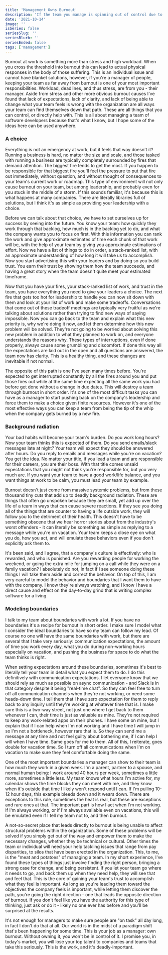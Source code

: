 ```yaml
---
title: 'Management Owns Burnout'
description: 'If the team you manage is spinning out of control due to burnout, it is your fault. What do we do now?'
date: '2021-10-14'
image: ''
isSeries: false
seriesSlug: ''
seriesBlurb: ''
seriesEnded: false
tags: ['management']
---
```


Burnout at work is something more than stress and high workload. When you cross the threshold into burnout this can lead to actual physical responses in the body of those suffering. This is an individual issue and cannot have blanket solutions, however, if you're a manager of people, keeping your team as far away from burnout is one of your most important responsibilities. Workload, deadlines, and thus stress, are from you - their manager. Aside from stress and other more obvious burnout causes I've found that lack of expectations, lack of clarity, and lack of being able to change what your team feels is wrong with the organization are all ways your team can find themselves down that path. These are all things that you can control, or directly help with. This is all about managing a team of software developers because that's what I know, but I hope some of the ideas here can be used anywhere.

### A choice

Everything is not an emergency at work, but it feels that way doesn't it? Running a business is hard, no matter the size and scale, and those tasked with running a business are typically completely surrounded by fires that demand attention. The biggest fire tends to get the most. If you happen to be responsible for that biggest fire you'll feel the pressure to put that fire out immediately, without question, and without thought of consequences to your team's current work or roadmap. This type of environment will not only cause burnout on your team, but among leadership, and probably even for you stuck in the middle of a storm. If this sounds familiar, it's because this is what happens at many companies. There are literally libraries full of solutions, but I think it's as simple as providing your leadership with a choice.

Before we can talk about that choice, we have to set ourselves up for success by seeing into the future. You know your team: how quickly they work through that backlog, how much is in the backlog yet to do, and what the company wants you to focus on first. With this information you can rank the work and give approximate estimates of time each chunk of that work will be, with the help of your team by giving you approximate estimations of effort. Now we have a list of things to do in order, a stack-ranked list, with an approximate understanding of how long it will take us to accomplish. Now you start advertising this with your leaders and by doing so you build trust. You earn their trust by showing them how the team succeeds, and having a great story when the team doesn't quite meet your estimated timeframe.

Now that you have your fires, your stack-ranked list of work, and trust in the team, you have everything you need to give your leaders a choice. The next fire that gets too hot for leadership to handle you can now sit down with them and look at your list of work and make some tradeoffs. Conversations that come out of these tradeoff meetings are typically very fruitful as we're talking about solutions rather than trying to find new ways of saying impossible. Now you can go back to the team and explain what this new priority is, why we're doing it now, and let them determine how this new problem will be solved. They're not going to be worried about solving this new problem in addition to what they planned to work on, and everyone understands the reasons why. These types of interruptions, even if done properly, always cause some grumbling and discomfort. If done this way all the expectations are laid out in the open and all questions are answered, the team now has clarity. This is a healthy thing, and these changes are inevitable if not normal.

The opposite of this path is one I've seen many times before. You're expected to get interrupted constantly by all the fires around you and put those fires out while at the same time expecting all the same work you had before get done without a change in due dates. This will destroy a team through burnout in short order. It's one of the most difficult tasks you can have as a manager to start pushing back on the company's leadership and force them to make a choice given finite resources. However it's one of the most effective ways you can keep a team from being the tip of the whip when the company gets burned by a new fire.

### Background radiation

Your bad habits will become your team's burden. Do you work long hours? Now your team thinks this is expected of them. Do you send emails/slack messages late at night? Your team will expect they should be answered after hours. Do you reply to emails and messages while you're on vacation? You get the idea. No matter your title, if you lead a team and are responsible for their careers, you are their boss. With that title comes unsaid expectations that you might not think you're responsible for, but you very much are. If you want your team to have a good work/life balance, and you want things at work to be calm, you must lead your team by example.

Burnout doesn't just come from massive systemic problems, but from these thousand tiny cuts that add up to deadly background radiation. These are things that often go unspoken because they are small, yet add up over the life of a team in ways that can cause severe reactions. If they see you doing all of the things that are counter to having a life outside work, they will follow you to the detriment of their health. This doesn't have to be something obscene that we hear horror stories about from the industry's worst offenders - it can literally be something as simple as replying to a message while you're on vacation. Your team keeps a close eye on what you do, how you act, and will emulate these behaviors even if you don't explicitly ask them to.

It's been said, and I agree, that a company's culture is effectively: who is rewarded, and who is punished. Are you rewarding people for working the weekend, or going the extra mile for jumping on a call while they were on a family vacation? I absolutely do not, in fact if I see someone doing these things I will take them aside and correct the behavior. On top of this, I am very careful to model the behavior and boundaries that I want them to have with the company. I know they're always watching, and I know I have a direct cause and effect on the day-to-day grind that is writing complex software for a living.

### Modeling boundaries

I talk to my team about boundaries with work a lot. If you have no boundaries it's a recipe for burnout in short order. I make sure I model what I consider the ideal boundaries to have so my team can follow my lead. Of course no one will have the same boundaries with work, but there are several that I take very seriously: communication expectations, the amount of time you work every day, what you do during non-working hours especially on vacation, and pushing the business for space to do what the team thinks is right.

When setting expectations around these boundaries, sometimes it's best to literally tell your team in detail what you expect them to do. I do this definitively with communication expectations. I let everyone know that we should rely as much as possible on async communication - and Slack is in that category despite it being "real-time chat". So they can feel free to turn off all communication channels when they're not working, or need some heads-down time. I tell them that I have zero expectation for them to reply back to any inquiry until they're working at whatever time that is. I make sure this is a two-way street, not just one where I get back to them whenever I can, their time is just as valuable as mine. They're not required to keep any work-related apps on their phones. I have some on mine, but I explain that if I can help when I'm not working and I have time I will jump in so I'm not a bottleneck, however rare that is. So they can send me a message at any time and not feel guilty about bothering me, if I can help I will when I have time. Same goes for me to them. All of this, I reiterate, goes double for vacation time. So I turn off all communications when I'm on vacation to make sure they feel comfortable doing the same.

One of the most important boundaries a manager can show to their team is how much they work in a given week. I'm a parent, partner to a spouse, and normal human being: I work around 40 hours per week, sometimes a little more, sometimes a little less. My team knows what hours I'm active for, my calendar shows the time blocks they can meet with me, and they know when it's outside that time I likely won't respond until I can. If I'm pulling 10-12 hour days, this example bleeds down and it wears down. There are exceptions to this rule, sometimes the heat is real, but these are exceptions and rare ones at that. The important part is how I act when I'm not working. If I'm always working, or if I'm always available even on vacations, this will be emulated even if I tell my team not to, and then burnout.

A not-so-secret place that leads directly to burnout is being unable to affect structural problems within the organization. Some of these problems will be solved if you simply get out of the way and empower them to make the necessary changes, whether they be technical or cultural. Other times the team or individual will need your help tackling issues that range from pay disparities, to silos that have been erected in the organization. This, to me, is the "meat and potatoes" of managing a team. In my short experience, I've found these types of things just involve finding the right person, bringing a strong case for change, and being persistent. If you let your team go where it needs to go, and back them up when they need help, they will see that and feel that. This is the core of gaining your team's trust to accomplish what they feel is important. As long as you're leading them toward the objectives the company feels is important, while letting them discover the path, you're going the right direction - one that leads the opposite direction of burnout. If you don't feel like you have the authority for this type of thinking, just ask or do it - likely no one ever has before and you'll be surprised at the results.

It's not enough for managers to make sure people are "on task" all day long, in fact I don't do that at all. Our world is in the midst of a paradigm shift that's been happening for some time. This is your job as a manager: own burnout. Without owning it, you won't be in control of it. I promise you, in today's market, you will lose your top talent to companies and teams that take this seriously. This is the work, and it's deadly-important.
